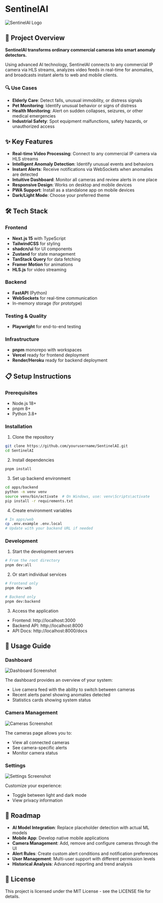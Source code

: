 # SentinelAI

![SentinelAI Logo](https://placehold.co/600x200/1a1a2e/ffffff?text=SentinelAI)

## 🚀 Project Overview

**SentinelAI transforms ordinary commercial cameras into smart anomaly detectors.**

Using advanced AI technology, SentinelAI connects to any commercial IP camera via HLS streams, analyzes video feeds in real-time for anomalies, and broadcasts instant alerts to web and mobile clients.

### 🔍 Use Cases

- **Elderly Care**: Detect falls, unusual immobility, or distress signals
- **Pet Monitoring**: Identify unusual behavior or signs of distress
- **Health Monitoring**: Alert on sudden collapses, seizures, or other medical emergencies
- **Industrial Safety**: Spot equipment malfunctions, safety hazards, or unauthorized access

## ✨ Key Features

- **Real-time Video Processing**: Connect to any commercial IP camera via HLS streams
- **Intelligent Anomaly Detection**: Identify unusual events and behaviors
- **Instant Alerts**: Receive notifications via WebSockets when anomalies are detected
- **Intuitive Dashboard**: Monitor all cameras and review alerts in one place
- **Responsive Design**: Works on desktop and mobile devices
- **PWA Support**: Install as a standalone app on mobile devices
- **Dark/Light Mode**: Choose your preferred theme

## 🛠 Tech Stack

### Frontend
- **Next.js 15** with TypeScript
- **TailwindCSS** for styling
- **shadcn/ui** for UI components
- **Zustand** for state management
- **TanStack Query** for data fetching
- **Framer Motion** for animations
- **HLS.js** for video streaming

### Backend
- **FastAPI** (Python)
- **WebSockets** for real-time communication
- In-memory storage (for prototype)

### Testing & Quality
- **Playwright** for end-to-end testing

### Infrastructure
- **pnpm** monorepo with workspaces
- **Vercel** ready for frontend deployment
- **Render/Heroku** ready for backend deployment

## 📋 Setup Instructions

### Prerequisites
- Node.js 18+
- pnpm 8+
- Python 3.8+

### Installation

1. Clone the repository
```bash
git clone https://github.com/yourusername/SentinelAI.git
cd SentinelAI
```

2. Install dependencies
```bash
pnpm install
```

3. Set up backend environment
```bash
cd apps/backend
python -m venv venv
source venv/bin/activate  # On Windows, use: venv\Scripts\activate
pip install -r requirements.txt
```

4. Create environment variables
```bash
# In apps/web
cp .env.example .env.local
# Update with your backend URL if needed
```

### Development

1. Start the development servers
```bash
# From the root directory
pnpm dev:all
```

2. Or start individual services
```bash
# Frontend only
pnpm dev:web

# Backend only
pnpm dev:backend
```

3. Access the application
- Frontend: http://localhost:3000
- Backend API: http://localhost:8000
- API Docs: http://localhost:8000/docs

## 📱 Usage Guide

### Dashboard

![Dashboard Screenshot](https://placehold.co/800x450/1a1a2e/ffffff?text=Dashboard+Screenshot)

The dashboard provides an overview of your system:
- Live camera feed with the ability to switch between cameras
- Recent alerts panel showing anomalies detected
- Statistics cards showing system status

### Camera Management

![Cameras Screenshot](https://placehold.co/800x450/1a1a2e/ffffff?text=Cameras+Screenshot)

The cameras page allows you to:
- View all connected cameras
- See camera-specific alerts
- Monitor camera status

### Settings

![Settings Screenshot](https://placehold.co/800x450/1a1a2e/ffffff?text=Settings+Screenshot)

Customize your experience:
- Toggle between light and dark mode
- View privacy information

## 🔮 Roadmap

- **AI Model Integration**: Replace placeholder detection with actual ML models
- **Mobile App**: Develop native mobile applications
- **Camera Management**: Add, remove and configure cameras through the UI
- **Alert Rules**: Create custom alert conditions and notification preferences
- **User Management**: Multi-user support with different permission levels
- **Historical Analysis**: Advanced reporting and trend analysis

## 📄 License

This project is licensed under the MIT License - see the LICENSE file for details. 